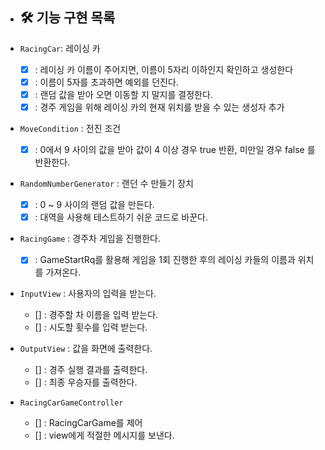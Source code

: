 * ## 🛠 기능 구현 목록

* `RacingCar`: 레이싱 카
    * [x] : 레이싱 카 이름이 주어지면, 이름이 5자리 이하인지 확인하고 생성한다
    * [x] : 이름이 5자를 초과하면 예외를 던진다.
    * [x] : 랜덤 값을 받아 오면 이동할 지 말지를 결정한다.
    * [x] : 경주 게임을 위해 레이싱 카의 현재 위치를 받을 수 있는 생성자 추가

* `MoveCondition` : 전진 조건
    * [x] : 0에서 9 사이의 값을 받아 값이 4 이상 경우 true 반환, 미만일 경우 false 를 반환한다.

* `RandomNumberGenerator` : 랜던 수 만들기 장치
    * [x] : 0 ~ 9 사이의 랜덤 값을 만든다.
    * [x] : 대역을 사용해 테스트하기 쉬운 코드로 바꾼다.

* `RacingGame` : 경주차 게임을 진행한다.
    * [x] : GameStartRq를 활용해 게임을 1회 진행한 후의 레이싱 카들의 이름과 위치를 가져온다.

* `InputView` : 사용자의 입력을 받는다.
    * [] : 경주할 차 이름을 입력 받는다.
    * [] : 시도할 횟수를 입력 받는다.

* `OutputView` : 값을 화면에 출력한다.
    * [] : 경주 실행 결과를 출력한다.
    * [] : 최종 우승자를 출력한다.

* `RacingCarGameController` 
    * [] : RacingCarGame를 제어
    * [] : view에게 적절한 메시지를 보낸다.